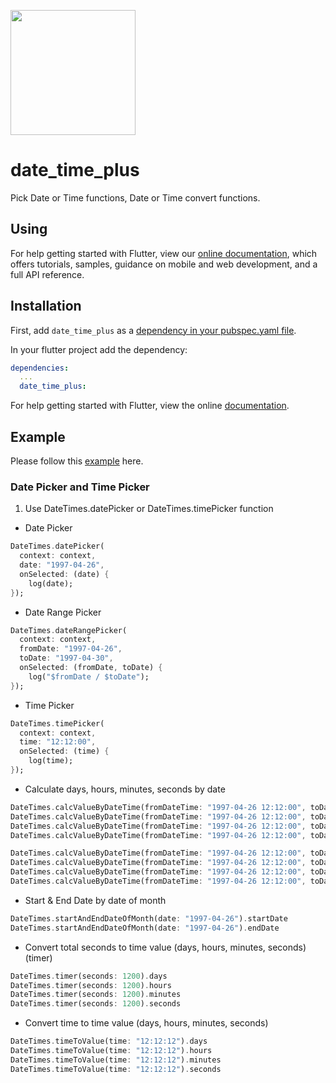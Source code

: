 [<img src="https://datadirr.com/datadirr.png" width="200" />](https://datadirr.com)


# date_time_plus

Pick Date or Time functions, Date or Time convert functions.

## Using

For help getting started with Flutter, view our
[online documentation](https://pub.dev/documentation/date_time_plus/latest), which offers tutorials,
samples, guidance on mobile and web development, and a full API reference.

## Installation

First, add `date_time_plus` as a [dependency in your pubspec.yaml file](https://flutter.dev/docs/development/platform-integration/platform-channels).

In your flutter project add the dependency:

```yml
dependencies:
  ...
  date_time_plus:
```

For help getting started with Flutter, view the online
[documentation](https://flutter.io/).

## Example

Please follow this [example](https://github.com/datadirr/date_time_plus/tree/master/example) here.


### Date Picker and Time Picker

1. Use DateTimes.datePicker or DateTimes.timePicker function

* Date Picker
```dart
DateTimes.datePicker(
  context: context,
  date: "1997-04-26",
  onSelected: (date) {
    log(date);
});
```

* Date Range Picker
```dart
DateTimes.dateRangePicker(
  context: context,
  fromDate: "1997-04-26",
  toDate: "1997-04-30",
  onSelected: (fromDate, toDate) {
    log("$fromDate / $toDate");
});
```

* Time Picker
```dart
DateTimes.timePicker(
  context: context,
  time: "12:12:00",
  onSelected: (time) {
    log(time);
});
```


* Calculate days, hours, minutes, seconds by date
```dart
DateTimes.calcValueByDateTime(fromDateTime: "1997-04-26 12:12:00", toDateTime: "1997-04-30 12:12:00").inDays
DateTimes.calcValueByDateTime(fromDateTime: "1997-04-26 12:12:00", toDateTime: "1997-04-30 12:12:00").inHours
DateTimes.calcValueByDateTime(fromDateTime: "1997-04-26 12:12:00", toDateTime: "1997-04-30 12:12:00").inMinutes
DateTimes.calcValueByDateTime(fromDateTime: "1997-04-26 12:12:00", toDateTime: "1997-04-30 12:12:00").inSeconds

DateTimes.calcValueByDateTime(fromDateTime: "1997-04-26 12:12:00", toDateTime: "1997-04-30 12:12:00").days
DateTimes.calcValueByDateTime(fromDateTime: "1997-04-26 12:12:00", toDateTime: "1997-04-30 12:12:00").hours
DateTimes.calcValueByDateTime(fromDateTime: "1997-04-26 12:12:00", toDateTime: "1997-04-30 12:12:00").minutes
DateTimes.calcValueByDateTime(fromDateTime: "1997-04-26 12:12:00", toDateTime: "1997-04-30 12:12:00").seconds
```

* Start & End Date by date of month
```dart
DateTimes.startAndEndDateOfMonth(date: "1997-04-26").startDate
DateTimes.startAndEndDateOfMonth(date: "1997-04-26").endDate
```

* Convert total seconds to time value (days, hours, minutes, seconds) (timer)
```dart
DateTimes.timer(seconds: 1200).days
DateTimes.timer(seconds: 1200).hours
DateTimes.timer(seconds: 1200).minutes
DateTimes.timer(seconds: 1200).seconds
```

* Convert time to time value (days, hours, minutes, seconds)
```dart
DateTimes.timeToValue(time: "12:12:12").days
DateTimes.timeToValue(time: "12:12:12").hours
DateTimes.timeToValue(time: "12:12:12").minutes
DateTimes.timeToValue(time: "12:12:12").seconds
```

